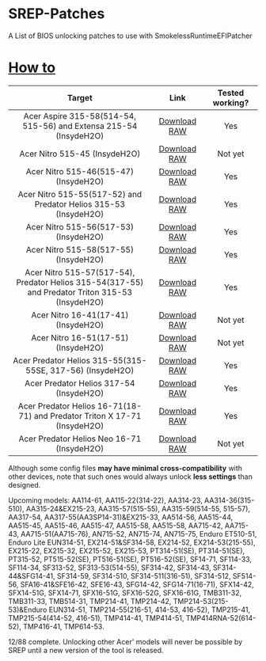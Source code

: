# SREP-Patches
A List of BIOS unlocking patches to use with SmokelessRuntimeEFIPatcher


# [How to](https://github.com/SmokelessCPUv2/SmokelessRuntimeEFIPatcher#how-to-use-it)
| Target | Link | Tested working? |
|:-:|:-:|:-:|
| Acer Aspire 315-58(514-54, 515-56) and Extensa 215-54  (InsydeH2O) | [Download RAW](Configs/AA315-58(514-54,%20515-56)&EX215-54_Insyde_BiosUnlock.cfg) | Yes |
| Acer Nitro 515-45  (InsydeH2O) | [Download RAW](Configs/AN515-45_Insyde_BiosUnlock.cfg) | Not yet |
| Acer Nitro 515-46(515-47)  (InsydeH2O) | [Download RAW](Configs/AN515-46(515-47)_Insyde_BiosUnlock.cfg) | Yes |
| Acer Nitro 515-55(517-52) and Predator Helios 315-53  (InsydeH2O) | [Download RAW](Configs/AN515-55(517-52)&PH315-53_Insyde_BiosUnlock.cfg) | Yes |
| Acer Nitro 515-56(517-53)  (InsydeH2O) | [Download RAW](Configs/AN515-56(517-53)_Insyde_BiosUnlock.cfg) | Yes |
| Acer Nitro 515-58(517-55)  (InsydeH2O) | [Download RAW](Configs/AN515-58(517-55)_Insyde_BiosUnlock.cfg) | Yes |
| Acer Nitro 515-57(517-54), Predator Helios 315-54(317-55)<br/> and Predator Triton 315-53  (InsydeH2O) | [Download RAW](Configs/AN515-57(517-54)&PH315-54(317-55)&PT315-53_Insyde_BiosUnlock.cfg) | Yes |
| Acer Nitro 16-41(17-41)  (InsydeH2O) | [Download RAW](Configs/AN16-41(17-41)_Insyde_BiosUnlock.cfg) | Not yet |
| Acer Nitro 16-51(17-51)  (InsydeH2O) | [Download RAW](Configs/AN16-51(17-51)_Insyde_BiosUnlock.cfg) | Not yet |
| Acer Predator Helios 315-55(315-55SE, 317-56) (InsydeH2O) | [Download RAW](Configs/PH315-55(315-55SE,%20317-56)_Insyde_BiosUnlock.cfg) | Yes |
| Acer Predator Helios 317-54  (InsydeH2O) | [Download RAW](Configs/PH317-54_Insyde_BiosUnlock.cfg) | Yes |
| Acer Predator Helios 16-71(18-71) and Predator Triton X 17-71  (InsydeH2O) | [Download RAW](Configs/PH16-71(18-71)&PTX17-71_Insyde_BiosUnlock.cfg) | Yes |
| Acer Predator Helios Neo 16-71  (InsydeH2O) | [Download RAW](Configs/PHN16-71_Insyde_BiosUnlock.cfg) | Not yet |

Although some config files **may have minimal cross-compatibility** with other devices, note that such ones would always unlock **less settings** than designed.

Upcoming models: AA114-61, AA115-22(314-22), AA314-23, AA314-36(315-510), AA315-24&EX215-23, AA315-57(515-55), AA315-59(514-55, 515-57), AA317-54, AA317-55(AA3SP14-31)&EX215-33, AA514-56, AA515-44, AA515-45, AA515-46, AA515-47, AA515-58, AA515-58, AA715-42, AA715-43, AA715-51(AA715-76), AN715-52, AN715-74, AN715-75, Enduro ET510-51, Enduro Lite EUN314-51, EX214-51&SF314-58, EX214-52, EX214-53(215-55), EX215-22, EX215-32, EX215-52, EX215-53, PT314-51(SE), PT314-51(SE), PT315-52, PT515-52(SE), PT516-51(SE), PT516-52(SE), SF14-71, SF114-33, SF114-34, SF313-52, SF313-53(514-55), SF314-42, SF314-43, SF314-44&SFG14-41, SF314-59, SF314-510, SF314-511(316-51), SF314-512, SF514-56, SFA16-41&SFE16-42, SFE16-43, SFG14-42, SFG14-71(16-71), SFX14-42, SFX14-51G, SFX14-71, SFX16-51G, SFX16-52G, SFX16-61G, TMB311-32, TMB311-33, TMB514-31, TMP214-41, TMP214-42, TMP214-53(215-53)&Enduro EUN314-51, TMP214-55(216-51, 414-53, 416-52), TMP215-41, TMP215-54(414-52, 416-51), TMP414-41, TMP414-51, TMP414RNA-52(614-52), TMP416-41, TMP614-53.

12/88 complete.
Unlocking other Acer' models will never be possible by SREP until a new version of the tool is released.
